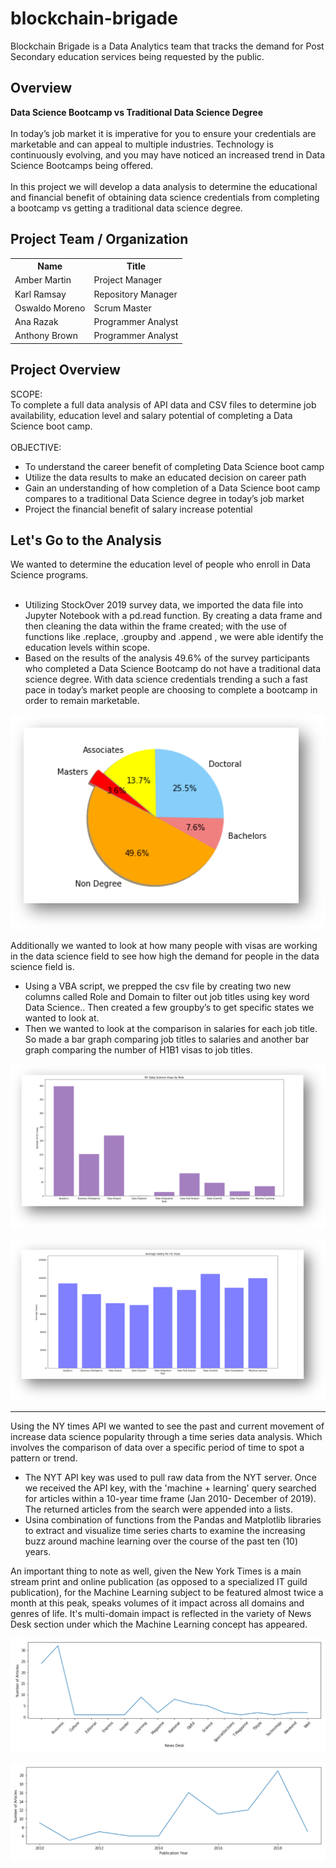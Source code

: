 # blockchain-brigade
Blockchain Brigade is a Data Analytics team that tracks the demand for Post Secondary education services being requested by the public.

## Overview
**Data Science Bootcamp vs Traditional Data Science Degree** <br/><br />
In today’s job market it is imperative for you to ensure your credentials are marketable and can appeal to multiple industries.  Technology is continuously evolving, and you may have noticed an increased trend in Data Science Bootcamps being offered.  <br /><br />
In this project we will develop a data analysis to determine the educational and financial benefit of obtaining data science credentials from completing a bootcamp vs getting a traditional data science degree.

## Project Team / Organization
<table>
  <th>Name</th>
  <th>Title</th>
  <tr>
    <td>Amber Martin</td>
    <td>Project Manager</td>
  </tr>
  <tr>
    <td>Karl Ramsay</td>
    <td>Repository Manager</td>
  </tr>
   <tr>
    <td>Oswaldo Moreno</td>
    <td>Scrum Master</td>
  </tr>
  <tr>
    <td>Ana Razak</td>
    <td>Programmer Analyst</td>
  </tr>
  <tr>
    <td>Anthony Brown</td>
    <td>Programmer Analyst</td>
  </tr>
</table>

## Project Overview
SCOPE: <br/>
To complete a full data analysis of API data and CSV files to determine job availability, education level and salary potential of completing a Data Science boot camp. <br/><br/>
OBJECTIVE: <br/>
- To understand the career benefit of completing Data Science boot camp
- Utilize the data results to make an educated decision on career path
- Gain an understanding of how completion of a Data Science boot camp compares to a traditional Data Science degree in today’s job market
- Project the financial benefit of salary increase potential 

## Let's Go to the Analysis
We wanted to determine the education level of people who enroll in Data Science programs.<br/> <br />
- Utilizing StockOver 2019 survey data, we imported the data file into Jupyter Notebook with a pd.read function. By creating a data frame and then cleaning the data within the frame created; with the use of functions like .replace, .groupby and .append , we were able identify the education levels within scope.  
- Based on the results of the analysis 49.6% of the survey participants who completed a Data Science Bootcamp do not have a traditional data science degree. With data science credentials trending a such a fast pace in today’s market people are choosing to complete a bootcamp in order to remain marketable.

![Edu_Level_Pie](images/edu_level_pct.png) <br />

Additionally we wanted to look at how many people with visas are working in the data science field to see how high the demand for people in the data science field is.  
- Using a VBA script, we prepped the csv file by creating two new columns called Role and Domain to filter out job titles using key word Data Science.. Then created a few groupby’s to get specific states we wanted to look at. 
- Then we wanted to look at the comparison in salaries for each job title. So made a bar graph comparing job titles to salaries and another bar graph comparing the number of H1B1 visas to job titles.  

![Edu_Level_Pie](images/ny_ds_visas_by_role.png) <br />

![Edu_Level_Pie](images/avg_salary_for_H1.png) <br />

---
Using the NY times API we wanted to see the past and current movement of increase data science popularity through a time series data analysis. Which involves the comparison of data over a specific period of time to spot a pattern or trend. <br/>

- The NYT API key was used to pull raw data from the NYT server. Once we received the API key, with the 'machine + learning' query searched for articles within a 10-year time frame (Jan 2010- December of 2019). The returned articles from the search were appended into a lists. 
- Usina combination of functions from the Pandas and Matplotlib libraries to extract and visualize time series charts to examine the increasing buzz around machine learning over the course of the past ten (10) years. <br />

An important thing to note as well, given the New York Times is a main stream print and online publication (as opposed to a specialized IT guild publication), for the Machine Learning subject to be featured almost twice a month at this peak, speaks volumes of it impact across all domains and genres of life. It's multi-domain impact is reflected in the variety of News Desk section under which the Machine Learning concept has appeared.

![line chart](images/ml_articles_by_news_desk.png) <br />

![time series](images/ml_articles_by_yr.png) <br />

